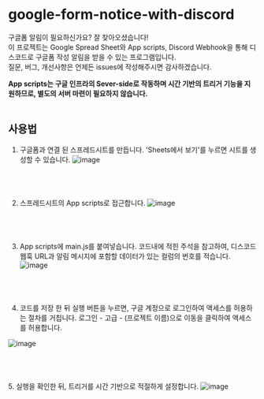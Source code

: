 # google-form-notice-with-discord

구글폼 알림이 필요하신가요? 잘 찾아오셨습니다!<br>
이 프로젝트는 Google Spread Sheet와 App scripts, Discord Webhook을 통해 디스코드로 구글폼 작성 알림을 받을 수 있는 프로그램입니다.<br>
질문, 버그, 개선사항은 언제든 issues에 작성해주시면 감사하겠습니다.

<b>App scripts는 구글 인프라의 Sever-side로 작동하며 시간 기반의 트리거 기능을 지원하므로, 별도의 서버 마련이 필요하지 않습니다.</b>
<br><br>
## 사용법
1. 구글폼과 연결 된 스프레드시트를 만듭니다. 'Sheets에서 보기'를 누르면 시트를 생성할 수 있습니다.
![image](https://user-images.githubusercontent.com/84006880/222891078-def2dedc-7849-4c85-ad21-a6dbb5a29fa6.png)
<br><br><br><br><br>
2. 스프레드시트의 App scripts로 접근합니다.
![image](https://user-images.githubusercontent.com/84006880/222891141-0e9cb6b7-1453-46da-8e21-a40dbdc1068f.png)
<br><br><br><br><br>
3. App scripts에 main.js를 붙여넣습니다. 코드내에 적힌 주석을 참고하여, 디스코드 웹훅 URL과 알림 메시지에 포함할 데이터가 있는 컬럼의 번호를 적습니다.
![image](https://user-images.githubusercontent.com/84006880/222891203-78dc3604-9a95-4804-a45a-6abc4c0f0fb0.png)
<br><br><br><br><br>
4. 코드를 저장 한 뒤 실행 버튼을 누르면, 구글 계정으로 로그인하여 액세스를 허용하는 절차를 거칩니다. 로그인 - 고급 - (프로젝트 이름)으로 이동을 클릭하여 액세스를 허용합니다.

![image](https://user-images.githubusercontent.com/84006880/222894413-94af85df-bbd2-4d06-a980-0e92dfd6fecc.png)
<br><br><br><br><br>
5. 실행을 확인한 뒤, 트리거를 시간 기반으로 적절하게 설정합니다.
![image](https://user-images.githubusercontent.com/84006880/222891251-c55a2724-c999-470f-b2de-4c852b723f55.png)
